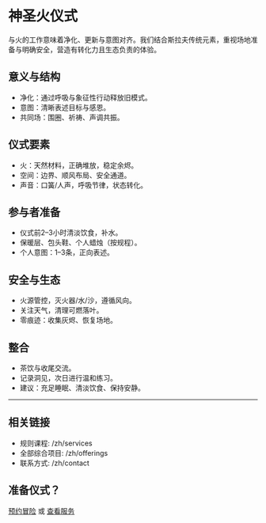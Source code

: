 # 神圣火仪式

与火的工作意味着净化、更新与意图对齐。我们结合斯拉夫传统元素，重视场地准备与明确安全，营造有转化力且生态负责的体验。

## 意义与结构
- 净化：通过呼吸与象征性行动释放旧模式。
- 意图：清晰表述目标与感恩。
- 共同场：围圈、祈祷、声调共振。

## 仪式要素
- 火：天然材料，正确堆放，稳定余烬。
- 空间：边界、顺风布局、安全通道。
- 声音：口簧/人声，呼吸节律，状态转化。

## 参与者准备
- 仪式前2–3小时清淡饮食，补水。
- 保暖层、包头鞋、个人蜡烛（按规程）。
- 个人意图：1–3条，正向表述。

## 安全与生态
- 火源管控，灭火器/水/沙，遵循风向。
- 关注天气，清理可燃落叶。
- 零痕迹：收集灰烬、恢复场地。

## 整合
- 茶饮与收尾交流。
- 记录洞见，次日进行温和练习。
- 建议：充足睡眠、清淡饮食、保持安静。

---

## 相关链接
- 规则课程: /zh/services
- 全部综合项目: /zh/offerings
- 联系方式: /zh/contact

## 准备仪式？
[预约冒险](/zh/contact) 或 [查看服务](/zh/services)

